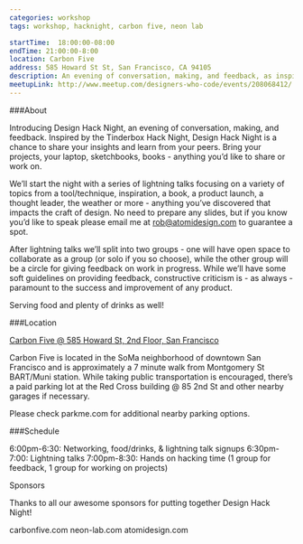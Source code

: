 ```yaml
---
categories: workshop
tags: workshop, hacknight, carbon five, neon lab

startTime: 	18:00:00-08:00
endTime: 21:00:00-8:00
location: Carbon Five
address: 585 Howard St St, San Francisco, CA 94105
description: An evening of conversation, making, and feedback, as inspired by the Tinderbox Hack Night. Come for a chance to share your insights and learn from your peers.
meetupLink: http://www.meetup.com/designers-who-code/events/208068412/
---
```


###About

Introducing Design Hack Night, an evening of conversation, making, and feedback. Inspired by the Tinderbox Hack Night, Design Hack Night is a chance to share your insights and learn from your peers.  Bring your projects, your laptop, sketchbooks, books - anything you’d like to share or work on. 

We’ll start the night with a series of lightning talks focusing on a variety of topics from a tool/technique, inspiration, a book, a product launch, a thought leader, the weather or more - anything you’ve discovered that impacts the craft of design.  No need to prepare any slides, but if you know you’d like to speak please email me at rob@atomidesign.com to guarantee a spot.

After lightning talks we’ll split into two groups - one will have open space to collaborate as a group (or solo if you so choose), while the other group will be a circle for giving feedback on work in progress.  While we’ll have some soft guidelines on providing feedback, constructive criticism is - as always - paramount to the success and improvement of any product.

Serving food and plenty of drinks as well!

###Location

[Carbon Five @ 585 Howard St, 2nd Floor, San Francisco](https://www.google.com/maps/place/585+Howard+St,+San+Francisco,+CA+94105/@37.7869762,-122.397583,17z/data=!3m1!4b1!4m2!3m1!1s0x8085807ce834c1af:0xecc815bb30f644bc)

Carbon Five is located in the SoMa neighborhood of downtown San Francisco and is approximately a 7 minute walk from Montgomery St BART/Muni station. While taking public transportation is encouraged, there’s a paid parking lot at the Red Cross building @ 85 2nd St and other nearby garages if necessary.

Please check parkme.com for additional nearby parking options.

###Schedule

6:00pm-6:30:   Networking, food/drinks, & lightning talk signups 
6:30pm-7:00:   Lightning talks 
7:00pm-8:30:   Hands on hacking time (1 group for feedback, 1 group for working on projects)



Sponsors

Thanks to all our awesome sponsors for putting together Design Hack Night!

carbonfive.com 
neon-lab.com 
atomidesign.com